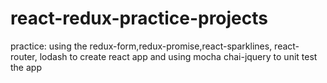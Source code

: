 # react-redux-practice-projects
practice:
using the redux-form,redux-promise,react-sparklines, react-router, lodash to create react app and using mocha chai-jquery to unit test the app
